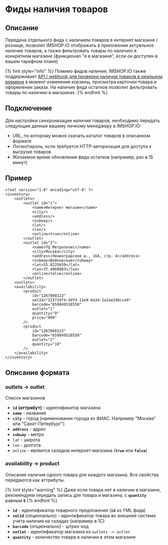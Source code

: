 # Фиды наличия товаров

## Описание

Передача отдельного фида с наличием товаров в интернет магазине / рознице, позволит IMSHOP.IO отображать в приложении актуальное наличие товаров, а также фильтровать товары по наличию в конкретном магазине \(функционал "я в магазине", если он доступен в вашем тарифном плане\)

{% hint style="info" %}
Помимо фидов наличия, IMSHOP.IO также поддерживает [API / webhook для проверки наличия товаров в реальном времени](../api/dopolnitelnye-integracii/availability.md) в момент изменения корзины, просмотра карточки товара и оформлении заказа. На наличие фида остатков позволит фильтровать товары по наличию в магазинах.
{% endhint %}

## Подключение

Для настройки синхронизации наличия товаров, необходимо передать следующие данные вашему личному менеджеру в IMSHOP.IO:

* URL, по которому можно скачать каталог товаров в описанном формате
* Логин/пароль, если требуется HTTP-авторизация для доступа к выгрузке товаров
* Желаемое время обновления фида остатков \(например, раз в 15 минут\)

## Пример

```markup
<?xml version="1.0" encoding="utf-8" ?>
<inventory>
    <outlets>
        <outlet id="1">
            <name>Интернет магазин</name>
            <city/>
            <address/>
            <subway/>
            <lat/>
            <lon/>
            <online>true</online>
        </outlet>
        <outlet id="2">
            <name>ТЦ Метрополис</name>
            <city>Москва</city>
            <address>Ленинградское ш., 16А, стр. 4</address>
            <subway>Войковская</subway>
            <lat>55.8225659</lat>
            <lon>37.4960903</lon>
            <online>false</online>
        </outlet>
    <outlets>
    <availability>
        <product
            id="1267868123"
            xmlId="31573df4-ddf4-11e9-8a34-2a2ae2dbcce4"
            barcode="659849528550"
            outlet="1"
            quantity="9"
            price="999"
        />
        <product
            id="1267868123"
            barcode="659849528550"
            outlet="2"
            quantity="18"
        />
    </availability>
</inventory>
```

## Описание формата

### outlets -&gt; outlet

Список магазинов

* **`id` \(аттрибут\)** - идентификатор магазина
* **`name`** - название
* **`city`** - город \(наименование города из ФИАС. Например "Москва" или "Санкт-Петербург"\)
* **`address`** - адрес
* **`subway`** - метро
* `lat` - широта
* `lon` - долгота
* `online` - является складом интернет-магазина \(**`true`** или **`false`**\)

### availability -&gt; product

Описание наличия одного товара для каждого магазина. Все свойства передаются как аттрибуты.

{% hint style="warning" %}
Даже если товара нет в наличии в магазине, рекомендуем передать запись для товара и магазина, с **`quantity`** равным **`0`**
{% endhint %}

* **`id`** - идентификатор товарного предложения \(**`id`** из YML фида\)
* **`xmlId`** \(опционально\) - идентификатор товара во внешней системе учета наличия на складах \(например в 1С\)
* **`barcode`** \(опционально\) - штрих-код
* **`outlet`** - идентификатор магазина из `outlets -> outlet`
* **`quantity`** - количество товарв в наличии в этом магазине

